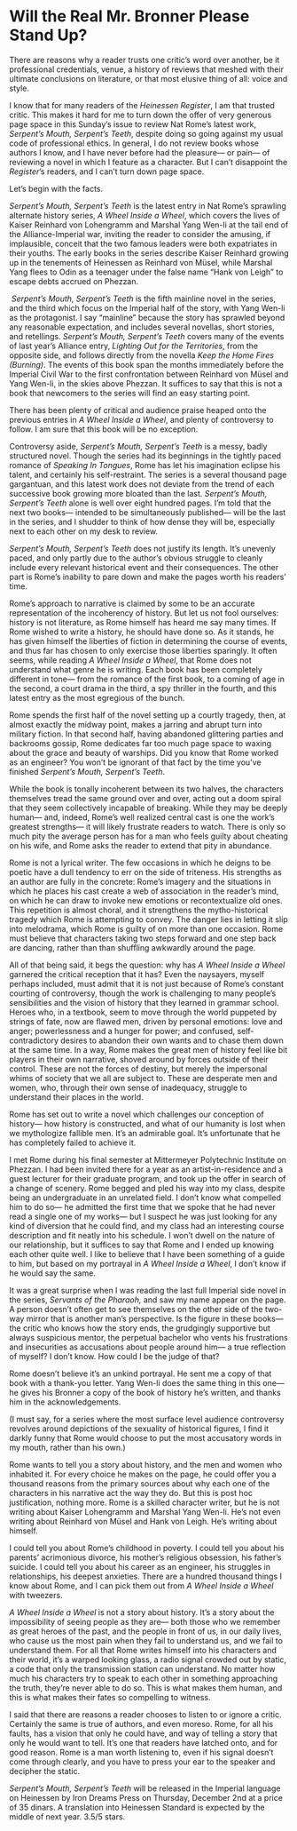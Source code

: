 # Will the Real Mr. Bronner Please Stand Up?

There are reasons why a reader trusts one critic’s word over another, be it professional credentials, venue, a history of reviews that meshed with their ultimate conclusions on literature, or that most elusive thing of all: voice and style.

I know that for many readers of the *Heinessen Register*, I am that trusted critic. This makes it hard for me to turn down the offer of very generous page space in this Sunday’s issue to review Nat Rome’s latest work, *Serpent’s Mouth, Serpent’s Teeth*, despite doing so going against my usual code of professional ethics. In general, I do not review books whose authors I know, and I have never before had the pleasure— or pain— of reviewing a novel in which I feature as a character. But I can’t disappoint the *Register*’s readers, and I can’t turn down page space.

Let’s begin with the facts.

*Serpent’s Mouth, Serpent’s Teeth* is the latest entry in Nat Rome’s sprawling alternate history series, *A Wheel Inside a Wheel*, which covers the lives of Kaiser Reinhard von Lohengramm and Marshal Yang Wen-li at the tail end of the Alliance-Imperial war, inviting the reader to consider the amusing, if implausible, conceit that the two famous leaders were both expatriates in their youths. The early books in the series describe Kaiser Reinhard growing up in the tenements of Heinessen as Reinhard von Müsel, while Marshal Yang flees to Odin as a teenager under the false name “Hank von Leigh” to escape debts accrued on Phezzan. 

 *Serpent’s Mouth, Serpent’s Teeth* is the fifth mainline novel in the series, and the third which focus on the Imperial half of the story, with Yang Wen-li as the protagonist. I say “mainline” because the story has sprawled beyond any reasonable expectation, and includes several novellas, short stories, and retellings. *Serpent’s Mouth, Serpent’s Teeth* covers many of the events of last year’s Alliance entry, *Lighting Out for the Territories*, from the opposite side, and follows directly from the novella *Keep the Home Fires (Burning)*. The events of this book span the months immediately before the Imperial Civil War to the first confrontation between Reinhard von Müsel and Yang Wen-li, in the skies above Phezzan. It suffices to say that this is not a book that newcomers to the series will find an easy starting point. 

There has been plenty of critical and audience praise heaped onto the previous entries in *A Wheel Inside a Wheel*, and plenty of controversy to follow. I am sure that this book will be no exception.

Controversy aside, *Serpent’s Mouth, Serpent’s Teeth* is a messy, badly structured novel. Though the series had its beginnings in the tightly paced romance of *Speaking In Tongues*, Rome has let his imagination eclipse his talent, and certainly his self-restraint. The series is a several thousand page gargantuan, and this latest work does not deviate from the trend of each successive book growing more bloated than the last. *Serpent’s Mouth, Serpent’s Teeth* alone is well over eight hundred pages. I’m told that the next two books— intended to be simultaneously published— will be the last in the series, and I shudder to think of how dense they will be, especially next to each other on my desk to review. 

*Serpent’s Mouth, Serpent’s Teeth* does not justify its length. It’s unevenly paced, and only partly due to the author’s obvious struggle to cleanly include every relevant historical event and their consequences. The other part is Rome’s inability to pare down and make the pages worth his readers’ time.

Rome’s approach to narrative is claimed by some to be an accurate representation of the incoherency of history. But let us not fool ourselves: history is not literature, as Rome himself has heard me say many times. If Rome wished to write a history, he should have done so. As it stands, he has given himself the liberties of fiction in determining the course of events, and thus far has chosen to only exercise those liberties sparingly. It often seems, while reading *A Wheel Inside a Wheel*, that Rome does not understand what genre he is writing. Each book has been completely different in tone— from the romance of the first book, to a coming of age in the second, a court drama in the third, a spy thriller in the fourth, and this latest entry as the most egregious of the bunch. 

Rome spends the first half of the novel setting up a courtly tragedy, then, at almost exactly the midway point, makes a jarring and abrupt turn into military fiction. In that second half, having abandoned glittering parties and backrooms gossip, Rome dedicates far too much page space to waxing about the grace and beauty of warships. Did you know that Rome worked as an engineer? You won’t be ignorant of that fact by the time you’ve finished *Serpent’s Mouth, Serpent’s Teeth*.

While the book is tonally incoherent between its two halves, the characters themselves tread the same ground over and over, acting out a doom spiral that they seem collectively incapable of breaking. While they may be deeply human— and, indeed, Rome’s well realized central cast is one the work’s greatest strengths— it will likely frustrate readers to watch. There is only so much pity the average person has for a man who feels guilty about cheating on his wife, and Rome asks the reader to extend that pity in abundance.

Rome is not a lyrical writer. The few occasions in which he deigns to be poetic have a dull tendency to err on the side of triteness. His strengths as an author are fully in the concrete: Rome’s imagery and the situations in which he places his cast create a web of association in the reader’s mind, on which he can draw to invoke new emotions or recontextualize old ones. This repetition is almost choral, and it strengthens the mytho-historical tragedy which Rome is attempting to convey. The danger lies in letting it slip into melodrama, which Rome is guilty of on more than one occasion. Rome must believe that characters taking two steps forward and one step back are dancing, rather than than shuffling awkwardly around the page.

All of that being said, it begs the question: why has *A Wheel Inside a Wheel* garnered the critical reception that it has? Even the naysayers, myself perhaps included, must admit that it is not just because of Rome’s constant courting of controversy, though the work is challenging to many people’s sensibilities and the vision of history that they learned in grammar school. Heroes who, in a textbook, seem to move through the world puppeted by strings of fate, now are flawed men, driven by personal emotions: love and anger; powerlessness and a hunger for power; and confused, self-contradictory desires to abandon their own wants and to chase them down at the same time. In a way, Rome makes the great men of history feel like bit players in their own narrative, shoved around by forces outside of their control. These are not the forces of destiny, but merely the impersonal whims of society that we all are subject to. These are desperate men and women, who, through their own sense of inadequacy, struggle to understand their places in the world.

Rome has set out to write a novel which challenges our conception of history— how history is constructed, and what of our humanity is lost when we mythologize fallible men. It’s an admirable goal. It’s unfortunate that he has completely failed to achieve it.

I met Rome during his final semester at Mittermeyer Polytechnic Institute on Phezzan. I had been invited there for a year as an artist-in-residence and a guest lecturer for their graduate program, and took up the offer in search of a change of scenery. Rome begged and pled his way into my class, despite being an undergraduate in an unrelated field. I don’t know what compelled him to do so— he admitted the first time that we spoke that he had never read a single one of my works— but I suspect he was just looking for any kind of diversion that he could find, and my class had an interesting course description and fit neatly into his schedule. I won’t dwell on the nature of our relationship, but it suffices to say that Rome and I ended up knowing each other quite well. I like to believe that I have been something of a guide to him, but based on my portrayal in *A Wheel Inside a Wheel*, I don’t know if he would say the same.

It was a great surprise when I was reading the last full Imperial side novel in the series, *Servants of the Pharaoh,* and saw my name appear on the page. A person doesn’t often get to see themselves on the other side of the two-way mirror that is another man’s perspective. Is the figure in these books— the critic who knows how the story ends, the grudgingly supportive but always suspicious mentor, the perpetual bachelor who vents his frustrations and insecurities as accusations about people around him— a true reflection of myself? I don’t know. How could I be the judge of that? 

Rome doesn’t believe it’s an unkind portrayal. He sent me a copy of that book with a thank-you letter. Yang Wen-li does the same thing in this one— he gives his Bronner a copy of the book of history he’s written, and thanks him in the acknowledgements.

(I must say, for a series where the most surface level audience controversy revolves around depictions of the sexuality of historical figures, I find it darkly funny that Rome would choose to put the most accusatory words in my mouth, rather than his own.)

Rome wants to tell you a story about history, and the men and women who inhabited it. For every choice he makes on the page, he could offer you a thousand reasons from the primary sources about why each one of the characters in his narrative act the way they do. But this is post hoc justification, nothing more. Rome is a skilled character writer, but he is not writing about Kaiser Lohengramm and Marshal Yang Wen-li. He’s not even writing about Reinhard von Müsel and Hank von Leigh. He’s writing about himself.

I could tell you about Rome’s childhood in poverty. I could tell you about his parents’ acrimonious divorce, his mother’s religious obsession, his father’s suicide. I could tell you about his career as an engineer, his struggles in relationships, his deepest anxieties. There are a hundred thousand things I know about Rome, and I can pick them out from *A Wheel Inside a Wheel* with tweezers. 

*A Wheel Inside a Wheel* is not a story about history. It’s a story about the impossibility of seeing people as they are— both those who we remember as great heroes of the past, and the people in front of us, in our daily lives, who cause us the most pain when they fail to understand us, and we fail to understand them. For all that Rome writes himself into his characters and their world, it’s a warped looking glass, a radio signal crowded out by static, a code that only the transmission station can understand. No matter how much his characters try to speak to each other in something approaching the truth, they’re never able to do so. This is what makes them human, and this is what makes their fates so compelling to witness.

I said that there are reasons a reader chooses to listen to or ignore a critic. Certainly the same is true of authors, and even moreso. Rome, for all his faults, has a vision that only he could have, and way of telling a story that only he would want to tell. It’s one that readers have latched onto, and for good reason. Rome is a man worth listening to, even if his signal doesn’t come through clearly, and you have to press your ear to the speaker and decipher the static.


*Serpent’s Mouth, Serpent’s Teeth* will be released in the Imperial language on Heinessen by Iron Dreams Press on Thursday, December 2nd at a price of 35 dinars. A translation into Heinessen Standard is expected by the middle of next year. 3.5/5 stars.


